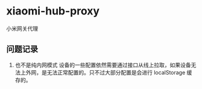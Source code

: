 # xiaomi-hub-proxy

小米网关代理

## 问题记录

1. 也不是纯内网模式
   设备的一些配置依然需要通过接口从线上拉取，如果设备无法上外网，是无法正常配置的。只不过大部分配置是会进行 localStorage 缓存的。
